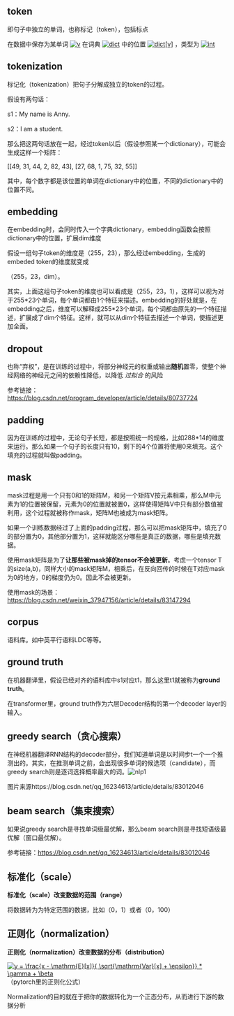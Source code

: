 ## token

即句子中独立的单词，也称标记（token），包括标点

在数据中保存为某单词 <a href="https://www.codecogs.com/eqnedit.php?latex=v" target="_blank"><img src="https://latex.codecogs.com/gif.latex?v" title="v" /></a> 在词典 <a href="https://www.codecogs.com/eqnedit.php?latex=dict" target="_blank"><img src="https://latex.codecogs.com/gif.latex?dict" title="dict" /></a> 中的位置 <a href="https://www.codecogs.com/eqnedit.php?latex=dict[v]" target="_blank"><img src="https://latex.codecogs.com/gif.latex?dict[v]" title="dict[v]" /></a> ，类型为 <a href="https://www.codecogs.com/eqnedit.php?latex=int" target="_blank"><img src="https://latex.codecogs.com/gif.latex?int" title="int" /></a> 

## tokenization

标记化（tokenization）把句子分解成独立的token的过程。

假设有两句话：

s1：My name is Anny.

s2：I am a student.

那么把这两句话放在一起，经过token以后（假设参照某一个dictionary），可能会生成这样一个矩阵：

[[49, 31, 44,  2, 82, 43],
  [27, 68,  1, 75, 32, 55]]

其中，每个数字都是该位置的单词在dictionary中的位置，不同的dictionary中的位置不同。

## embedding

在embedding时，会同时传入一个字典dictionary，embedding函数会按照dictionary中的位置，扩展dim维度

假设一组句子token的维度是（255，23），那么经过embedding，生成的embeded token的维度就变成

（255，23，dim）。

其实，上面这组句子token的维度也可以看成是（255，23，1），这样可以视为对于255*23个单词，每个单词都由1个特征来描述。embedding的好处就是，在embedding之后，维度可以解释成255\*23个单词，每个词都由原先的一个特征描述，扩展成了dim个特征。这样，就可以从dim个特征去描述一个单词，使描述更加全面。

## dropout

也称“弃权”，是在训练的过程中，将部分神经元的权重或输出**随机**置零，使整个神经网络的神经元之间的依赖性降低，以降低 *过拟合* 的风险

参考链接：https://blog.csdn.net/program_developer/article/details/80737724

## padding

因为在训练的过程中，无论句子长短，都是按照统一的规格，比如288*14的维度来运行。那么如果一个句子的长度只有10，剩下的4个位置将使用0来填充。这个填充的过程就叫做padding。

## mask

mask过程是用一个只有0和1的矩阵M，和另一个矩阵V按元素相乘，那么M中元素为1的位置被保留，元素为0的位置就被置0，这样使得矩阵V中只有部分数值被利用，这个过程就被称作mask，矩阵M也被成为mask矩阵。

如果一个训练数据经过了上面的padding过程，那么可以把mask矩阵中，填充了0的部分置为0，其他部分置为1，这样就能区分哪些是真正的数据，哪些是填充数据。

使用mask矩阵是为了**让那些被mask掉的tensor不会被更新**。考虑一个tensor T的size(a,b)，同样大小的mask矩阵M，相乘后，在反向回传的时候在T对应mask为0的地方，0的梯度仍为0。因此不会被更新。

使用mask的场景：https://blog.csdn.net/weixin_37947156/article/details/83147294

## corpus

语料库。如中英平行语料LDC等等。

## ground truth

在机器翻译里，假设已经对齐的语料库中s1对应t1，那么这里t1就被称为**ground truth**。

在transformer里，ground truth作为六层Decoder结构的第一个decoder layer的输入。

## greedy search（贪心搜索）

在神经机器翻译RNN结构的decoder部分，我们知道单词是以时间步t一个一个推测出的。其实，在推测单词之前，会出现很多单词的候选项（candidate），而greedy search则是逐词选择概率最大的词。![nlp1](C:\Users\dragon\Desktop\mds\nlp1.png)

图片来源https://blog.csdn.net/qq_16234613/article/details/83012046

## beam search（集束搜索）

如果说greedy search是寻找单词级最优解，那么beam search则是寻找短语级最优解（窗口最优解）。

参考链接：https://blog.csdn.net/qq_16234613/article/details/83012046

## 标准化（scale）

**标准化（scale）改变数据的范围（range）**

将数据转为为特定范围的数据，比如（0，1）或者（0，100）

## 正则化（normalization） 

**正则化（normalization）改变数据的分布（distribution）**

<a href="https://www.codecogs.com/eqnedit.php?latex=y&space;=&space;\frac{x&space;-&space;\mathrm{E}[x]}{&space;\sqrt{\mathrm{Var}[x]&space;&plus;&space;\epsilon}}&space;*&space;\gamma&space;&plus;&space;\beta" target="_blank"><img src="https://latex.codecogs.com/gif.latex?y&space;=&space;\frac{x&space;-&space;\mathrm{E}[x]}{&space;\sqrt{\mathrm{Var}[x]&space;&plus;&space;\epsilon}}&space;*&space;\gamma&space;&plus;&space;\beta" title="y = \frac{x - \mathrm{E}[x]}{ \sqrt{\mathrm{Var}[x] + \epsilon}} * \gamma + \beta" /></a> （pytorch里的正则化公式）

Normalization的目的就在于把你的数据转化为一个正态分布，从而进行下游的数据分析

```latex

```



